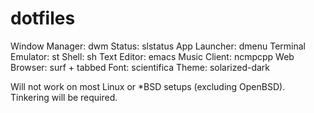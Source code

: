 # dotfiles

Window Manager: dwm
Status: slstatus
App Launcher: dmenu
Terminal Emulator: st
Shell: sh
Text Editor: emacs
Music Client: ncmpcpp
Web Browser: surf + tabbed
Font: scientifica
Theme: solarized-dark

Will not work on most Linux or *BSD setups (excluding OpenBSD). Tinkering will be required.
